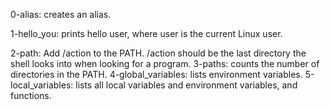 0-alias: creates an alias.

1-hello_you: prints hello user, where user is the current Linux user.

2-path: Add /action to the PATH. /action should be the last directory the shell         looks into when looking for a program.
3-paths: counts the number of directories in the PATH.
4-global_variables: lists environment variables.
5-local_variables:  lists all local variables and environment variables, and functions.

